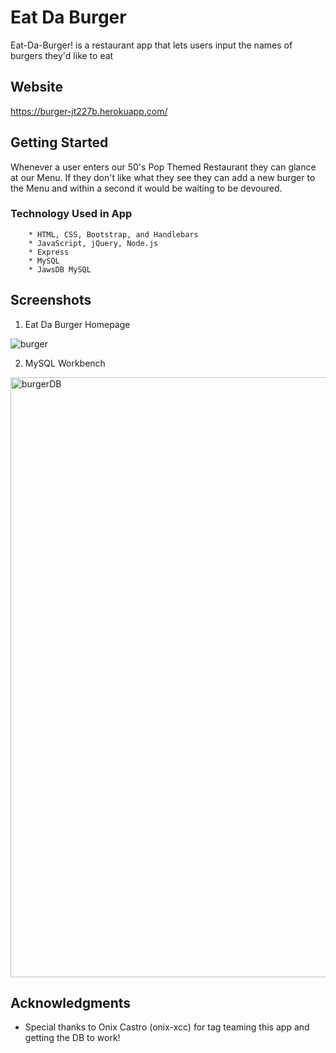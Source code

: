 # Eat Da Burger
Eat-Da-Burger! is a restaurant app that lets users input the names of burgers they'd like to eat


## Website

https://burger-jt227b.herokuapp.com/

## Getting Started

Whenever a user enters our 50's Pop Themed Restaurant they can glance at our Menu. If they don't like what they see they can add a new burger to the Menu and within a second it would be waiting to be devoured.

### Technology Used in App 

```
    * HTML, CSS, Bootstrap, and Handlebars
    * JavaScript, jQuery, Node.js
    * Express
    * MySQL
    * JawsDB MySQL

```


## Screenshots

1. Eat Da Burger Homepage

![burger](https://user-images.githubusercontent.com/46248532/57670910-f5467f80-75d6-11e9-81fb-d9aebfc937da.png)

2. MySQL Workbench

<img width="960" alt="burgerDB" src="https://user-images.githubusercontent.com/46248532/57670919-02fc0500-75d7-11e9-8f97-b6bd6667c1c9.png">


## Acknowledgments

* Special thanks to Onix Castro (onix-xcc) for tag teaming this app and getting the DB to work!
